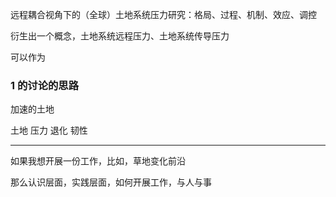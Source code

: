 远程耦合视角下的（全球）土地系统压力研究：格局、过程、机制、效应、调控

衍生出一个概念，土地系统远程压力、土地系统传导压力

可以作为

### 1 的讨论的思路

加速的土地

土地 压力 退化 韧性

---

如果我想开展一份工作，比如，草地变化前沿

那么认识层面，实践层面，如何开展工作，与人与事
